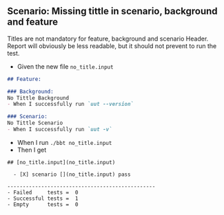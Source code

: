 ## Scenario: Missing tittle in scenario, background and feature

Titles are not mandatory for feature, background and scenario Header.
Report will obviously be less readable, but it should not prevent to run the test.

- Given the new file `no_title.input`
```md
## Feature:

### Background: 
No Tittle Background
- When I successfully run `uut --version`

### Scenario:
No Tittle Scenario
- When I successfully run `uut -v`

```

- When I run `./bbt no_title.input`
- Then I get 
```
## [no_title.input](no_title.input)  

  - [X] scenario [](no_title.input) pass  

------------------------------------------------
- Failed     tests =  0
- Successful tests =  1
- Empty      tests =  0
```